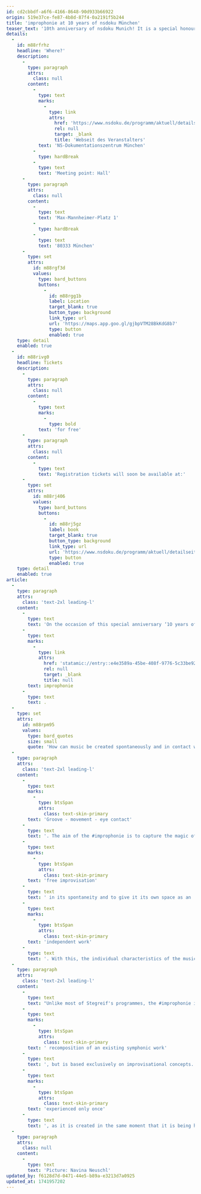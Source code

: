 ```yaml
---
id: cd2cbbdf-a6f6-4166-8648-90d933b66922
origin: 519e37ce-fe87-4b8d-87f4-0a2191f5b244
title: 'improphonie at 10 years of nsdoku München'
teaser_text: '10th anniversary of nsdoku Munich! It is a special honour to invite Stegreif and improphonie to remember and mourn together, to celebrate and preserve, to come together and enjoy music.'
details:
  -
    id: m88rfrhz
    headline: 'Where?'
    description:
      -
        type: paragraph
        attrs:
          class: null
        content:
          -
            type: text
            marks:
              -
                type: link
                attrs:
                  href: 'https://www.nsdoku.de/programm/aktuell/detailseite/stegreif-2187'
                  rel: null
                  target: _blank
                  title: 'Webseit des Veranstalters'
            text: 'NS-Dokumentationszentrum München'
          -
            type: hardBreak
          -
            type: text
            text: 'Meeting point: Hall'
      -
        type: paragraph
        attrs:
          class: null
        content:
          -
            type: text
            text: 'Max-Mannheimer-Platz 1'
          -
            type: hardBreak
          -
            type: text
            text: '80333 München'
      -
        type: set
        attrs:
          id: m88rgf3d
          values:
            type: bard_buttons
            buttons:
              -
                id: m88rgg1b
                label: Location
                target_blank: true
                button_type: background
                link_type: url
                url: 'https://maps.app.goo.gl/gjbpVTM28BkKdG8b7'
                type: button
                enabled: true
    type: detail
    enabled: true
  -
    id: m88rivg0
    headline: Tickets
    description:
      -
        type: paragraph
        attrs:
          class: null
        content:
          -
            type: text
            marks:
              -
                type: bold
            text: 'for free'
      -
        type: paragraph
        attrs:
          class: null
        content:
          -
            type: text
            text: 'Registration tickets will soon be available at:'
      -
        type: set
        attrs:
          id: m88rj406
          values:
            type: bard_buttons
            buttons:
              -
                id: m88rj5gz
                label: book
                target_blank: true
                button_type: background
                link_type: url
                url: 'https://www.nsdoku.de/programm/aktuell/detailseite/stegreif-2187'
                type: button
                enabled: true
    type: detail
    enabled: true
article:
  -
    type: paragraph
    attrs:
      class: 'text-2xl leading-l'
    content:
      -
        type: text
        text: 'On the occasion of this special anniversary ‘1O years of nsdoku - 8O years of the end of the war’, it is a great honour for Stegreif to invite you to remember and mourn, celebrate and preserve, to come together and enjoy music with our '
      -
        type: text
        marks:
          -
            type: link
            attrs:
              href: 'statamic://entry::e4e3589a-45be-408f-9776-5c33be928ebf'
              rel: null
              target: _blank
              title: null
        text: improphonie
      -
        type: text
        text: .
  -
    type: set
    attrs:
      id: m88rpm95
      values:
        type: bard_quotes
        size: small
        quote: 'How can music be created spontaneously and in contact with the audience? Where do improvisation and composition meet? Could even an entire symphony be improvised?'
  -
    type: paragraph
    attrs:
      class: 'text-2xl leading-l'
    content:
      -
        type: text
        marks:
          -
            type: btsSpan
            attrs:
              class: text-skin-primary
        text: 'Groove - movement - eye contact'
      -
        type: text
        text: '. The aim of the #improphonie is to capture the magic of collective, '
      -
        type: text
        marks:
          -
            type: btsSpan
            attrs:
              class: text-skin-primary
        text: 'free improvisation'
      -
        type: text
        text: ' in its spontaneity and to give it its own space as an '
      -
        type: text
        marks:
          -
            type: btsSpan
            attrs:
              class: text-skin-primary
        text: 'independent work'
      -
        type: text
        text: '. With this, the individual characteristics of the musicians become the driving force behind the piece, and communication becomes the actual composer.'
  -
    type: paragraph
    attrs:
      class: 'text-2xl leading-l'
    content:
      -
        type: text
        text: "Unlike most of Stegreif's programmes, the #improphonie is not centered around the"
      -
        type: text
        marks:
          -
            type: btsSpan
            attrs:
              class: text-skin-primary
        text: ' recomposition of an existing symphonic work'
      -
        type: text
        text: ', but is based exclusively on improvisational concepts. Alongside the musicians, the audience journeys through the movements of a wholly unique symphony that can be '
      -
        type: text
        marks:
          -
            type: btsSpan
            attrs:
              class: text-skin-primary
        text: 'experienced only once'
      -
        type: text
        text: ', as it is created in the same moment that it is being heard.'
  -
    type: paragraph
    attrs:
      class: null
    content:
      -
        type: text
        text: 'Picture: Navina Neuschl'
updated_by: f6128d7d-0471-44e5-b89a-e3213d7a0925
updated_at: 1741957202
---
```

